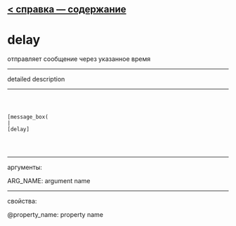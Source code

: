 [< справка — содержание](ceammc_lib.html)
---

# delay


отправляет сообщение через указанное время

---

detailed description
<br>


---


```



[message_box(                                 
|
[delay]


            
```

---
аргументы:

ARG_NAME: argument name<br>

---
свойства:

@property_name: property name<br>


